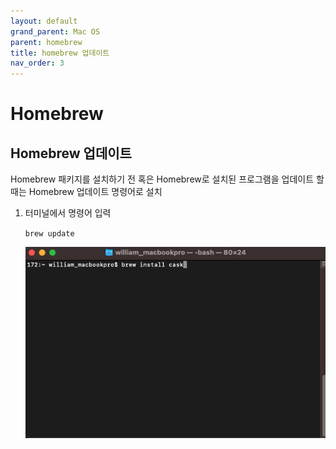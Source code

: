 ```yaml
---
layout: default
grand_parent: Mac OS
parent: homebrew
title: homebrew 업데이트
nav_order: 3
---
```


# Homebrew

## Homebrew 업데이트

Homebrew 패키지를 설치하기 전 혹은 Homebrew로 설치된 프로그램을 업데이트 할 때는 Homebrew 업데이트 명령어로 설치

1. 터미널에서 명령어 입력
   
   `brew update`
   
   ![terminal1](../../assets/images/111_macos/homebrewcask1.png)

